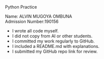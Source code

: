  Python Practice

Name: ALVIN MUGOYA OMBUNA  
Admission Number:190156



- I wrote all code myself.
- I did not copy from AI or other students.
- I committed my work regularly to GitHub.
- I included a README.md with explanations.
- I submitted my GitHub repo link for review.
